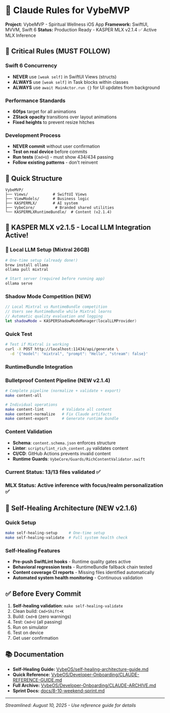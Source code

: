 # 🤖 Claude Rules for VybeMVP

**Project:** VybeMVP - Spiritual Wellness iOS App
**Framework:** SwiftUI, MVVM, Swift 6
**Status:** Production Ready - KASPER MLX v2.1.4 ✅ Active MLX Inference

## 🎯 Critical Rules (MUST FOLLOW)

### Swift 6 Concurrency
- **NEVER** use `[weak self]` in SwiftUI Views (structs)
- **ALWAYS** use `[weak self]` in Task blocks within classes
- **ALWAYS** use `await MainActor.run {}` for UI updates from background

### Performance Standards
- **60fps** target for all animations
- **ZStack opacity** transitions over layout animations
- **Fixed heights** to prevent resize hitches

### Development Process
- **NEVER commit** without user confirmation
- **Test on real device** before commits
- **Run tests** (`Cmd+U`) - must show 434/434 passing
- **Follow existing patterns** - don't reinvent

## 📁 Quick Structure

```
VybeMVP/
├── Views/           # SwiftUI Views
├── ViewModels/      # Business logic
├── KASPERMLX/       # AI system
├── VybeCore/         # Branded shared utilities
└── KASPERMLXRuntimeBundle/  # Content (v2.1.4)
```

## 🔮 KASPER MLX v2.1.5 - Local LLM Integration Active!

### 🤖 Local LLM Setup (Mixtral 26GB)
```bash
# One-time setup (already done!)
brew install ollama
ollama pull mixtral

# Start server (required before running app)
ollama serve
```

### Shadow Mode Competition (NEW)
```swift
// Local Mixtral vs RuntimeBundle competition
// Users see RuntimeBundle while Mixtral learns
// Automatic quality evaluation and logging
let shadowMode = KASPERShadowModeManager(localLLMProvider)
```

### Quick Test
```bash
# Test if Mixtral is working
curl -X POST http://localhost:11434/api/generate \
  -d '{"model": "mixtral", "prompt": "Hello", "stream": false}'
```

### RuntimeBundle Integration

### Bulletproof Content Pipeline (NEW v2.1.4)
```bash
# Complete pipeline (normalize + validate + export)
make content-all

# Individual operations
make content-lint        # Validate all content
make content-normalize   # Fix Claude artifacts
make content-export      # Generate runtime bundle
```

### Content Validation
- **Schema**: `content.schema.json` enforces structure
- **Linter**: `scripts/lint_rich_content.py` validates content
- **CI/CD**: GitHub Actions prevents invalid content
- **Runtime Guards**: `VybeCore/Guards/RichContentValidator.swift`

### Current Status: 13/13 files validated ✅
### MLX Status: Active inference with focus/realm personalization ✅

## 🌟 Self-Healing Architecture (NEW v2.1.6)

### Quick Setup
```bash
make self-healing-setup     # One-time setup
make self-healing-validate  # Full system health check
```

### Self-Healing Features
- **Pre-push SwiftLint hooks** - Runtime quality gates active
- **Behavioral regression tests** - RuntimeBundle fallback chain tested
- **Content coverage CI reports** - Missing files identified automatically
- **Automated system health monitoring** - Continuous validation

## ✅ Before Every Commit

1. **Self-healing validation**: `make self-healing-validate`
2. Clean build: `Cmd+Shift+K`
3. Build: `Cmd+B` (zero warnings)
4. Test: `Cmd+U` (all passing)
5. Run on simulator
6. Test on device
7. Get user confirmation

## 📚 Documentation

- **Self-Healing Guide:** [VybeOS/self-healing-architecture-guide.md](./VybeOS/self-healing-architecture-guide.md)
- **Quick Reference:** [VybeOS/Developer-Onboarding/CLAUDE-REFERENCE-GUIDE.md](./VybeOS/Developer-Onboarding/CLAUDE-REFERENCE-GUIDE.md)
- **Full Archive:** [VybeOS/Developer-Onboarding/CLAUDE-ARCHIVE.md](./VybeOS/Developer-Onboarding/CLAUDE-ARCHIVE.md)
- **Sprint Docs:** [docs/8-10-weekend-sprint.md](./docs/8-10-weekend-sprint.md)

---

*Streamlined: August 10, 2025 - Use reference guide for details*
